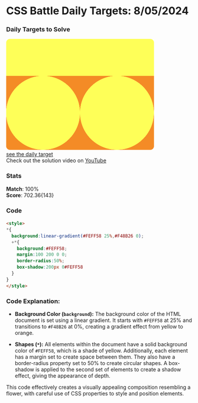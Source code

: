 # CSS Battle Daily Targets: 8/05/2024

### Daily Targets to Solve

![picture of daily target](./images/08.png)  
[see the daily target](https://cssbattle.dev/play/0gAh1NOCyXjYd1ICIiaB)  
Check out the solution video on [YouTube](https://www.youtube.com/watch?v=3I6TrFZrgz4)

### Stats

**Match**: 100%  
**Score**: 702.36{143}

### Code

```html
<style>
*{
  background:linear-gradient(#FEFF58 25%,#F48B26 0);
  +*{
    background:#FEFF58;
    margin:100 200 0 0;
    border-radius:50%;
    box-shadow:200px 0#FEFF58
  }
}
</style>
```

### Code Explanation:

- **Background Color (`background`):** The background color of the HTML document is set using a linear gradient. It starts with `#FEFF58` at 25% and transitions to `#F48B26` at 0%, creating a gradient effect from yellow to orange.

- **Shapes (`*`):** All elements within the document have a solid background color of `#FEFF58`, which is a shade of yellow. Additionally, each element has a margin set to create space between them. They also have a border-radius property set to 50% to create circular shapes. A box-shadow is applied to the second set of elements to create a shadow effect, giving the appearance of depth.

This code effectively creates a visually appealing composition resembling a flower, with careful use of CSS properties to style and position elements.